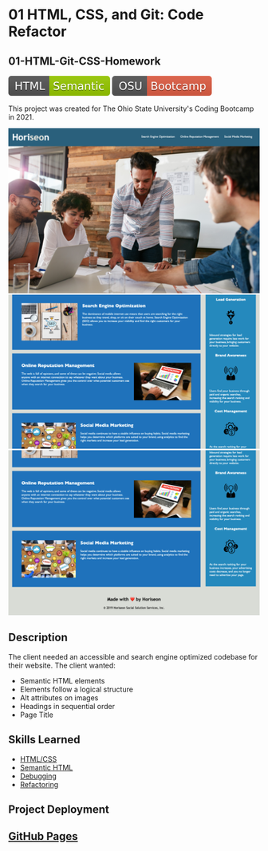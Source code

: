 # 01 HTML, CSS, and Git: Code Refactor
## 01-HTML-Git-CSS-Homework
![HTML Badge](./assets/images/HTML-Semantic-green.svg) ![HTML Badge](./assets/images/OSU-Bootcamp-red.svg)

This project was created for The Ohio State University's Coding Bootcamp in 2021.

![Application Screenshot](./assets/images/screenshot.png)
![Application Screenshot](./assets/images/screenshot1.png)
![Application Screenshot](./assets/images/screenshot2.png)
## Description
The client needed an accessible and search engine optimized codebase for their website.  The client wanted:
- Semantic HTML elements
- Elements follow a logical structure
- Alt attributes on images
- Headings in sequential order
- Page Title
## Skills Learned
- [HTML/CSS](https://www.w3.org/standards/webdesign/htmlcss)
- [Semantic HTML](https://developer.mozilla.org/en-US/docs/Learn/Accessibility/HTML)
- [Debugging](https://docs.microsoft.com/en-us/visualstudio/debugger/debugging-absolute-beginners?view=vs-2019&tabs=csharp)
- [Refactoring](https://www.altexsoft.com/blog/engineering/code-refactoring-best-practices-when-and-when-not-to-do-it/#:~:text=Code%20refactoring%20is%20a%20process,code%20more%20efficient%20and%20maintainable.)
## Project Deployment
[GitHub Pages](https://ethanharsh.github.io/01-HTML-Git-CSS-Homework/)
---
